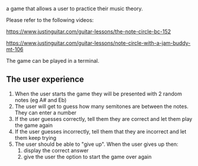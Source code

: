  a game that allows a user to practice their music theory.

Please refer to the following videos:

https://www.justinguitar.com/guitar-lessons/the-note-circle-bc-152

https://www.justinguitar.com/guitar-lessons/note-circle-with-a-jam-buddy-mt-106

The game can be played in a terminal.

## The user experience

1. When the user starts the game they will be presented with 2 random notes (eg A# and Eb)
2. The user will get to guess how many semitones are between the notes. They can enter a number
3. If the user guesses correctly,  tell them they are correct and let them play the game again
4. If the user guesses incorrectly, tell them that they are incorrect and let them keep trying
5. The user should be able to "give up". When the user gives up then:
   1. display the correct answer
   2. give the user the option to start the game over again
